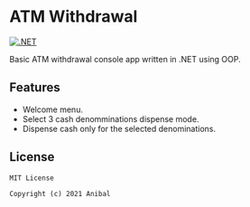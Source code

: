 # ATM Withdrawal

[![.NET](https://img.shields.io/static/v1?label=.Net&message=3.1&color=purple)](https://dotnet.microsoft.com)

Basic ATM withdrawal console app written in .NET using OOP.

## Features

- Welcome menu.
- Select 3 cash denomminations dispense mode.
- Dispense cash only for the selected denominations.

## License

```xml
MIT License

Copyright (c) 2021 Anibal
```
